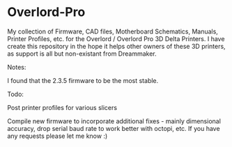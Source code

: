 # Overlord-Pro

My collection of Firmware, CAD files, Motherboard Schematics, Manuals, Printer Profiles, etc. for the Overlord / Overlord Pro 3D Delta Printers. I have create this repository in the hope it helps other owners of these 3D printers, as support is all but non-existant from Dreammaker.

Notes:

I found that the 2.3.5 firmware to be the most stable.

Todo:

Post printer profiles for various slicers

Compile new firmware to incorporate additional fixes - mainly dimensional accuracy, drop serial baud rate to work better with octopi, etc. If you have any requests please let me know :)
